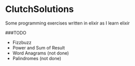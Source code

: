 ClutchSolutions
===============

Some programming exercises written in elixir as I learn elixir

###TODO

* Fizzbuzz 
* Power and Sum of Result
* Word Anagrams (not done)
* Palindromes (not done)
